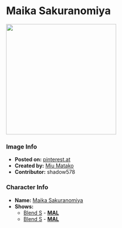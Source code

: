 # Maika Sakuranomiya

<img src="https://raw.githubusercontent.com/shadow578/Project-Padoru/master/Padoru/blends-maika.png" height="300">

### Image Info
* **Posted on:**     [pinterest.at](https://www.pinterest.at/pin/411094272234710107/)
* **Created by:**    [Miu Matako](https://github.com/shadow578/Project-Padoru/blob/master/table-of-contents/creators/MiuMatako.md)
* **Contributor:**   shadow578

### Character Info
* **Name:**   [Maika Sakuranomiya](https://myanimelist.net/character/152126)
* **Shows:**
  * [Blend S](https://github.com/shadow578/Project-Padoru/blob/master/table-of-contents/shows/BlendS.md) - [__MAL__](https://myanimelist.net/anime/34618/Blend_S)
  * [Blend S](https://github.com/shadow578/Project-Padoru/blob/master/table-of-contents/shows/BlendS.md) - [__MAL__](https://myanimelist.net/manga/86330/Blend_S)


